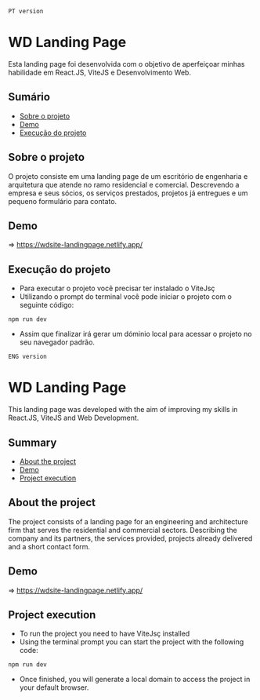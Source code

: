 <code>PT version</code>

# WD Landing Page

Esta landing page foi desenvolvida com o objetivo de aperfeiçoar minhas habilidade em React.JS, ViteJS e Desenvolvimento Web.

## Sumário

- [Sobre o projeto](#about-the-project)
- [Demo](#demo)
- [Execução do projeto](#getting-started)

## Sobre o projeto

O projeto consiste em uma landing page de um escritório de engenharia e arquitetura que atende no ramo residencial e comercial. Descrevendo a empresa e seus sócios, os serviços prestados, projetos já entregues e um pequeno formulário para contato.

## Demo

 => https://wdsite-landingpage.netlify.app/

## Execução do projeto

- Para executar o projeto você precisar ter instalado o ViteJsç
- Utilizando o prompt do terminal você pode iniciar o projeto com o seguinte código:

``` 
npm run dev
```

- Assim que finalizar irá gerar um dóminio local para acessar o projeto no seu navegador padrão.

<code>ENG version</code>

# WD Landing Page

This landing page was developed with the aim of improving my skills in React.JS, ViteJS and Web Development.

## Summary

- [About the project](#about-the-project)
- [Demo](#demo)
- [Project execution](#getting-started)

## About the project

The project consists of a landing page for an engineering and architecture firm that serves the residential and commercial sectors. Describing the company and its partners, the services provided, projects already delivered and a short contact form.

## Demo

  => https://wdsite-landingpage.netlify.app/

## Project execution

- To run the project you need to have ViteJsç installed
- Using the terminal prompt you can start the project with the following code:

```
npm run dev
```

- Once finished, you will generate a local domain to access the project in your default browser.